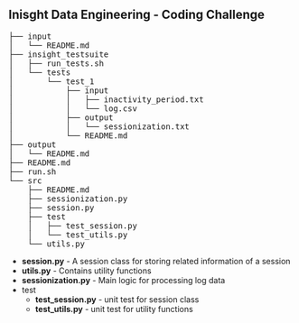 ## Inisght Data Engineering - Coding Challenge

<pre>
├── input
│   └── README.md
├── insight_testsuite
│   ├── run_tests.sh
│   └── tests
│       └── test_1
│           ├── input
│           │   ├── inactivity_period.txt
│           │   └── log.csv
│           ├── output
│           │   └── sessionization.txt
│           └── README.md
├── output
│   └── README.md
├── README.md
├── run.sh
└── src
    ├── README.md
    ├── sessionization.py
    ├── session.py
    ├── test
    │   ├── test_session.py
    │   └── test_utils.py
    └── utils.py
</pre>

* **session.py** - A session class for storing related information of a session
* **utils.py** - Contains utility functions
* **sessionization.py** - Main logic for processing log data
* test
    * **test_session.py** - unit test for session class
    * **test_utils.py** - unit test for utility functions
